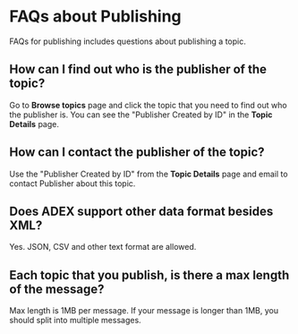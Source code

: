 # FAQs about Publishing

FAQs for publishing includes questions about publishing a topic.

## How can I find out who is the publisher of the topic? 

Go to **Browse topics** page and click the topic that you need to find out who the publisher is. You can see the "Publisher Created by ID" in the **Topic Details** page.

## How can I contact the publisher of the topic? 

Use the "Publisher Created by ID" from the **Topic Details** page and email to contact Publisher about this topic.

## Does ADEX support other data format besides XML? 

Yes. JSON, CSV and other text format are allowed.

## Each topic that you publish, is there a max length of the message? 

Max length is 1MB per message. If your message is longer than 1MB, you should split into multiple messages.


